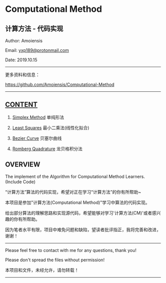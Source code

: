 Computational Method
======================================================================

计算方法 - 代码实现 
---------------------------------------
Author: Amoiensis

Email:  yxp189@protonmail.com

Date: 2019.10.15

**********************************************************************

更多资料和信息：

https://github.com/Amoiensis/Computational-Method
***************************************************************

[CONTENT](https://github.com/Amoiensis/Computational-Method)
---------------------------------------

1. [Simplex Method](https://github.com/Amoiensis/Operational-Research/tree/master/Simplex_Method)   单纯形法

2. [Least Squares](https://github.com/Amoiensis/Computational-Method/tree/master/Least_Squares)	最小二乘法(线性化拟合)

3. [Bezier Curve](https://github.com/Amoiensis/Computational-Method/tree/master/Bezier_Curve)	贝塞尔曲线	

4. [Romberg Quadrature](https://github.com/Amoiensis/Computational-Method/tree/master/Romberg_Quadrature) 龙贝格积分法

OVERVIEW
---------------------------------------

The implement of the Algorithm for Computational Method Learners. (Include Code)

“计算方法”算法的代码实现，希望对正在学习“计算方法”的你有所帮助~ 

本项目是参加"计算方法(Computational Method)"学习中算法的代码实现。

给出部分算法的理解思路和实现源代码，希望能够对学习'计算方法(CM)'或者感兴趣的你有所帮助。

因为笔者水平有限，项目中难免问题和缺陷，望读者批评指正，我将完善和改进，谢谢！


************************************************************************
Please feel free to contact with me for any questions, thank you!

Please don't spread the files without permission!

本项目和文件，未经允许，请勿转载！
************************************************************************
